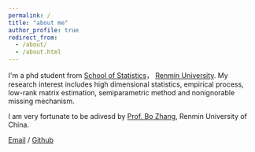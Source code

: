 ```yaml
---
permalink: /
title: "about me"
author_profile: true
redirect_from: 
  - /about/
  - /about.html
---
```


I'm a phd student from [School of Statistics](http://stat.ruc.edu.cn)， [Renmin University](https://www.ruc.edu.cn). My research interest includes high dimensional statistics, empirical process, low-rank matrix estimation, semiparametric method and nonignorable missing mechanism.

I am very fortunate to be adivesd by [Prof. Bo Zhang](http://stat.ruc.edu.cn/jxtd/jsdw/sltjx/ad4fa17aba5345a99f2b53a954652cd3.htm), Renmin University of China.

[Email](ayh@ruc.edu.cn) / [Github](https://github.com/ayuanhong)
